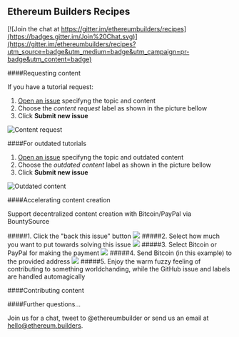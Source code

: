 ## Ethereum Builders Recipes

[![Join the chat at https://gitter.im/ethereumbuilders/recipes](https://badges.gitter.im/Join%20Chat.svg)](https://gitter.im/ethereumbuilders/recipes?utm_source=badge&utm_medium=badge&utm_campaign=pr-badge&utm_content=badge)

####Requesting content

If you have a tutorial request: 

1. [Open an issue](https://github.com/ethereumbuilders/recipes/issues/new) specifyng the topic and content
2. Choose the _content request_ label as shown in the picture bellow
3. Click **Submit new issue**

![Content request](https://i.imgur.com/asWHgk0.png)

####For outdated tutorials

1. [Open an issue](https://github.com/ethereumbuilders/recipes/issues/new) specifyng the topic and outdated content 
2. Choose the _outdated content_ label as shown in the picture bellow
3. Click **Submit new issue**

![Outdated content](https://i.imgur.com/Q2hnz9O.png)

####Accelerating content creation

Support decentralized content creation with Bitcoin/PayPal via BountySource

#####1. Click the "back this issue" button
![](https://i.imgur.com/FvifUca.png)
#####2. Select how much you want to put towards solving this issue
![](https://i.imgur.com/skLUF3J.png)
#####3. Select Bitcoin or PayPal for making the payment
![](https://i.imgur.com/pmOyU0Y.png)
#####4. Send Bitcoin (in this example) to the provided address
![](https://i.imgur.com/zz6rWXp.png)
#####5. Enjoy the warm fuzzy feeling of contributing to something worldchanding, while the GitHub issue and labels are handled automagically 

####Contributing content

####Further questions... 

Join us for a chat, tweet to @ethereumbuilder or send us an email at hello@ethereum.builders.

